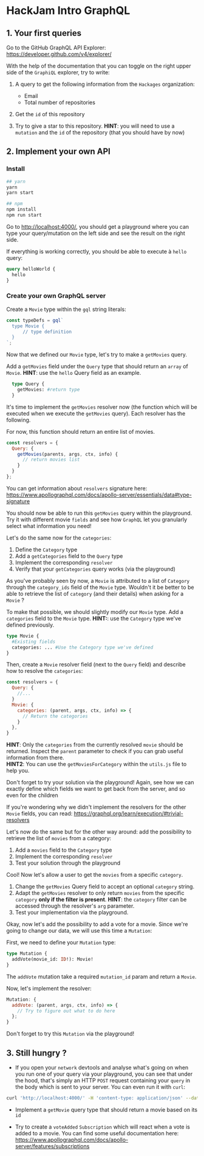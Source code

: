 # HackJam Intro GraphQL

## 1. Your first queries

Go to the GitHub GraphQL API Explorer: https://developer.github.com/v4/explorer/

With the help of the documentation that you can toggle on the right upper side of the `GraphiQL` explorer, try to write:

1. A query to get the following information from the `Hackages` organization:

   - Email
   - Total number of repositories

2. Get the `id` of this repository
3. Try to give a star to this repository. **HINT**: you will need to use a `mutation` and the `id` of the repository (that you should have by now)

## 2. Implement your own API

### Install

```bash
## yarn
yarn
yarn start

## npm
npm install
npm run start
```

Go to [http://localhost:4000/](http://localhost:4000/), you should get a playground where you can type your query/mutation on the left side and see the result on the right side.

If everything is working correctly, you should be able to execute à `hello` query:

```graphql
query helloWorld {
  hello
}
```

### Create your own GraphQL server

Create a `Movie` type within the `gql` string literals:

```javascript
const typeDefs = gql`
  type Movie {
      // type definition
  }
`;
```

Now that we defined our `Movie` type, let's try to make a `getMovies` query.

Add a `getMovies` field under the `Query` type that should return an `array` of `Movie`. **HINT**: use the `hello` Query field as an example.

```graphql
  type Query {
    getMovies: #return type
  }
```

It's time to implement the `getMovies` resolver now (the function which will be executed when we execute the `getMovies` query). Each resolver has the following.

For now, this function should return an entire list of movies.

```javascript
const resolvers = {
  Query: {
    getMovies(parents, args, ctx, info) {
      // return movies list
    }
  }
};
```

You can get information about `resolvers` signature here: https://www.apollographql.com/docs/apollo-server/essentials/data#type-signature

You should now be able to run this `getMovies` query within the playground. Try it with different movie `fields` and see how `GraphQL` let you granularly select what information you need!

Let's do the same now for the `categories`:

1. Define the `Category` type
2. Add a `getCategories` field to the `Query` type
3. Implement the corresponding `resolver`
4. Verify that your `getCategories` query works (via the playground)

As you've probably seen by now, a `Movie` is attributed to a list of `Category` through the `category_ids` field of the `Movie` type. Wouldn't it be better to be able to retrieve the list of `category` (and their details) when asking for a `Movie` ?

To make that possible, we should slightly modify our `Movie` type. Add a `categories` field to the `Movie` type. **HINT:**: use the `Category` type we've defined previously.

```graphql
type Movie {
  #Existing fields
  categories: ... #Use the Category type we've defined
}
```

Then, create a `Movie` resolver field (next to the `Query` field) and describe how to resolve the `categories`:

```javascript
const resolvers = {
  Query: {
    //...
  }
  Movie: {
    categories: (parent, args, ctx, info) => {
      // Return the categories
    }
  },
}
```

**HINT**: Only the `categories` from the currently resolved `movie` should be returned. Inspect the `parent` parameter to check if you can grab useful information from there.  
**HINT2**: You can use the `getMoviesForCategory` within the `utils.js` file to help you.

Don't forget to try your solution via the playground! Again, see how we can exactly define which fields we want to get back from the server, and so even for the children

If you're wondering why we didn't implement the resolvers for the other `Movie` fields, you can read: https://graphql.org/learn/execution/#trivial-resolvers

Let's now do the same but for the other way around: add the possibility to retrieve the list of `movies` from a category:

1. Add a `movies` field to the `Category` type
2. Implement the corresponding `resolver`
3. Test your solution through the playground

Cool! Now let's allow a user to get the `movies` from a specific `category`.

1. Change the `getMovies` Query field to accept an optional `category` string.
2. Adapt the `getMovies` resolver to only return `movies` from the specific `category` **only if the filter is present**. **HINT**: the `category` filter can be accessed through the resolver's `arg` parameter.
3. Test your implementation via the playground.

Okay, now let's add the possibility to add a vote for a movie. Since we're going to change our data, we will use this time a `Mutation`:

First, we need to define your `Mutation` type:

```graphql
type Mutation {
  addVote(movie_id: ID!): Movie!
}
```

The `addVote` mutation take a required `mutation_id` param and return a `Movie`.

Now, let's implement the resolver:

```javascript
Mutation: {
  addVote: (parent, args, ctx, info) => {
    // Try to figure out what to do here
  };
}
```

Don't forget to try this `Mutation` via the playground!

## 3. Still hungry ?

- If you open your `network` devtools and analyse what's going on when you run one of your query via your playground, you can see that under the hood, that's simply an HTTP `POST` request containing your `query` in the body which is sent to your server. You can even run it with `curl`:

```bash
curl 'http://localhost:4000/' -H 'content-type: application/json' --data '{BODY_HERE}'
```

- Implement a `getMovie` query type that should return a movie based on its `id`

- Try to create a `voteAdded` `Subscription` which will react when a vote is added to a movie. You can find some useful documentation here: https://www.apollographql.com/docs/apollo-server/features/subscriptions
